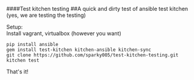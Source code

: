 ####Test kitchen testing
##A quick and dirty test of ansible test kitchen
(yes, we are testing the testing)

Setup:  
Install vagrant, virtualbox (however you want)  
```
pip install ansible
gem install test-kitchen kitchen-ansible kitchen-sync
git clone https://github.com/sparky005/test-kitchen-testing.git
kitchen test
```
That's it!
